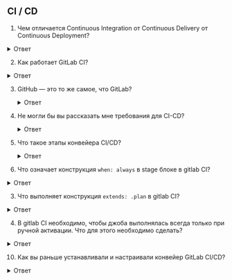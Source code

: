 ## CI / CD

1. Чем отличается Continuous Integration от Continuous Delivery от Continuous Deployment?

<details>
  <summary>Ответ</summary>

Continuous Integration (непрерывная интеграция) - практика интеграции изменений кода из ветки разработки в основную ветку путём инструментов для интеграции.

Continuous Delivery (непрерывная доставка) - практика содержания кода в репозитории в состоянии пригодным для разворачивания на рабочее окружение.

Continuous Deployment (непрерывное разворачивание) - практика доставки каждого изменения в коде продукта на рабочее окружение.

![](imgs/cicdcd.jpg)

Разница между Continuous Delivery и Continuous Deployment очень маленькая. Представим два пайплайна для одного и того же приложения. В каждом есть шаги:

1. Source Control - внесение изменений в систему контроля версий ПО.
2. Build - сборка приложения и прогон unit тестов
3. Staging - деплой на тестовое окружение, прогон интеграционных, нагрузочных и других тестов
4. Production - деплой на окружение с пользователями

Каждый пайплайн запускается автоматически по триггеру из системы контроля версий. В случае Continuous Deployment каждый следующий шаг, будет выполнен автоматически если предыдущий был успешный, включая деплой на Production.

Если же у вас Continuous Delivery, то шаги будут выполняться автоматически только в безопасной среде, а перед деплоем на Production пайплайн остановится и будет ждать ручного подтверждения. Механизм, как это будет реализовано может быть разным. От самого простого, когда ответственный человек должен зайти в пайплайн и нажать кнопку Next, до интерактивного бота с кнопками в корпоративном мессенджере.

</details>

2. Как работает GitLab CI?
  <details>
    <summary>Ответ</summary>
    Непрерывная интеграция (CI) начинается с GitLab инстанса. Вы можете поделиться новым кодом с помощью мерж-реквестов и запустить pipeline автоматизированных процессов. Cборки (билд), тестирования и развертывания будут запущены после фиксации кода в репозитории. Непрерывная доставка (CD) позволяет провести проект от концепции до завершения. Это делается путем запуска ваших функций в продакшн после проверки автоматизированных пайплайнов с помощью CI.
  </details>

3. GitHub — это то же самое, что GitLab?
   <details>
    <summary>Ответ</summary>
   Поскольку и GitHub, и GitLab являются системами контроля версий, выбрать одну из двух может быть сложно. Наиболее существенное различие между ними заключается в том, что GitHub в первую очередь фокусируется на совместной работе и проверке кода, тогда как GitLab фокусируется на DevOps, а также на непрерывной интеграции и непрерывной доставке (CI/CD).
   </details>

4. Не могли бы вы рассказать мне требования для CI-CD?
   <details>
    <summary>Ответ</summary>
     Непрерывная интеграция (CI) требует от разработчиков объединять свои изменения с основной веткой кода несколько раз в день. Каждое слияние кода запускает автоматическую последовательность сборки и тестирования, что позволяет разработчикам быстро обнаруживать проблемы на ранних этапах жизненного цикла разработки программного обеспечения.
    </details>

5. Что такое этапы конвейера CI/CD?
    <details>
    <summary>Ответ</summary>
   Существует четыре этапа конвейера CI/CD:
      1. Исходный этап
      2. Этап сборки
      3. Тестовый этап
      4. Этап развертывания
    </details>

2. Что означает конструкция `when: always` в stage блоке в gitlab CI?

<details>
  <summary>Ответ</summary>

Данная конструкция означает, что stage будет запущен вне зависимости от успешности предыдущего шага.

</details>

3. Что выполняет конструкция `extends: .plan` в gitlab CI?

<details>
  <summary>Ответ</summary>

`extends` используется для повторного использования секции пайплайна (аналог фунции). `.plan` указывает на имя повторяемой секции в пайплайне. Первым в шаге выполняется скрипт из `extends`.

</details>

4. В gitlab CI необходимо, чтобы джоба выполнялась всегда только при ручной активации. Что для этого необходимо сделать?

<details>
  <summary>Ответ</summary>

Необходимо добавить `when: manual` в описание заданной джобы. По-умолчанию при использовании `when: manual` параметр `allow_failure` установлен в `true`, поэтому данная джоба будет запускаться автоматически. Чтобы такого не было необходимо также установить параметр `allow_failure: false`.

</details>



10. Как вы раньше устанавливали и настраивали конвейер GitLab CI/CD?
   <details>
     <summary>Ответ</summary>
     Установка и настройка конвейера GitLab CI/CD обычно включает в себя следующие шаги:
     
     1. Установите и настройте GitLab. Установите и настройте GitLab на сервере или в облаке, а также создайте новый проект для размещения базы кода.
     2. Создайте файл .gitlab-ci.yml в корне базы кода. Этот файл будет использоваться для определения этапов и pipeline jobs.
     3. Определите этапы конвейера. Определите этапы pipeline, такие как сборка, тестирование и развертывание.
     4. Определите задания конвейера. Определите задания конвейера, такие как компиляция кода, запуск тестов и развертывание в различных средах.
     5. Добавьте переменные среды: добавьте в конвейер переменные среды, такие как ключи API, чтобы их можно было использовать в pipeline jobs.
     6. Настроить runners, то есть агентов, которые будут запускать pipeline jobs.
     7. Тестирование pipeleine. Протестируйте pipeline, внося изменения в код и наблюдая за этапами pipeline и выполняемыми jobs.
     8. Мониторинг и оптимизация: отслеживайте pipeline и оптимизируйте его производительность путем анализа логов и метрик pipeline.
     9. Защитите pipeline, используя встроенные функции безопасности GitLab и следуя рекомендациям по обеспечению безопасности.
     10. Интеграция с другими инструментами и платформами, такими как Slack, электронная почта или внешние системы для уведомлений, развертываний или другой интеграции.
     
   </details>
